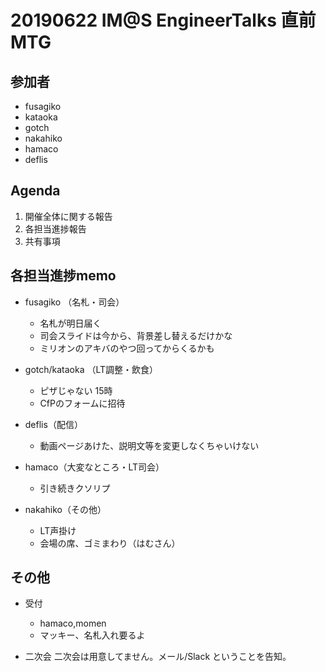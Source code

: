 
# 20190622 IM@S EngineerTalks 直前MTG

## 参加者

- fusagiko
- kataoka
- gotch
- nakahiko
- hamaco
- deflis

## Agenda

1. 開催全体に関する報告
2. 各担当進捗報告
3. 共有事項

## 各担当進捗memo

- fusagiko （名札・司会）
  - 名札が明日届く
  - 司会スライドは今から、背景差し替えるだけかな
  - ミリオンのアキバのやつ回ってからくるかも

- gotch/kataoka （LT調整・飲食）
  - ピザじゃない 15時
  - CfPのフォームに招待
  
- deflis（配信）
  - 動画ページあけた、説明文等を変更しなくちゃいけない

- hamaco（大変なところ・LT司会）
  - 引き続きクソリプ

- nakahiko（その他）
  - LT声掛け
  - 会場の席、ゴミまわり（はむさん）

## その他

- 受付
  - hamaco,momen
  - マッキー、名札入れ要るよ

- 二次会
  二次会は用意してません。メール/Slack
  ということを告知。